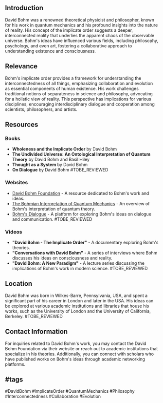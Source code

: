 ## Introduction
David Bohm was a renowned theoretical physicist and philosopher, known for his work in quantum mechanics and his profound insights into the nature of reality. His concept of the implicate order suggests a deeper, interconnected reality that underlies the apparent chaos of the observable universe. Bohm's ideas have influenced various fields, including philosophy, psychology, and even art, fostering a collaborative approach to understanding existence and consciousness.

## Relevance
Bohm's implicate order provides a framework for understanding the interconnectedness of all things, emphasizing collaboration and evolution as essential components of human existence. His work challenges traditional notions of separateness in science and philosophy, advocating for a holistic view of reality. This perspective has implications for various disciplines, encouraging interdisciplinary dialogue and cooperation among scientists, philosophers, and artists.

## Resources

### Books
- **Wholeness and the Implicate Order** by David Bohm
- **The Undivided Universe: An Ontological Interpretation of Quantum Theory** by David Bohm and Basil Hiley
- **Thought as a System** by David Bohm
- **On Dialogue** by David Bohm #TOBE_REVIEWED

### Websites
- [David Bohm Foundation](https://www.davidbohm.com) - A resource dedicated to Bohm's work and ideas.
- [The Bohmian Interpretation of Quantum Mechanics](https://plato.stanford.edu/entries/qm-bohm/) - An overview of Bohm's interpretation of quantum theory.
- [Bohm's Dialogue](https://www.bohmdialogue.org) - A platform for exploring Bohm's ideas on dialogue and communication. #TOBE_REVIEWED

### Videos
- **"David Bohm - The Implicate Order"** - A documentary exploring Bohm's theories.
- **"Conversations with David Bohm"** - A series of interviews where Bohm discusses his ideas on consciousness and reality.
- **"David Bohm: A New Paradigm"** - A lecture series discussing the implications of Bohm's work in modern science. #TOBE_REVIEWED

## Location
David Bohm was born in Wilkes-Barre, Pennsylvania, USA, and spent a significant part of his career in London and later in the USA. His ideas can be explored at various academic institutions and libraries that house his works, such as the University of London and the University of California, Berkeley. #TOBE_REVIEWED

## Contact Information
For inquiries related to David Bohm's work, you may contact the David Bohm Foundation via their website or reach out to academic institutions that specialize in his theories. Additionally, you can connect with scholars who have published works on Bohm's ideas through academic networking platforms.

## #tags
#DavidBohm #ImplicateOrder #QuantumMechanics #Philosophy #Interconnectedness #Collaboration #Evolution
